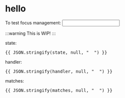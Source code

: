 <script setup>
import { useKBarState, useKBarHandler, useKBarMatches } from "../src";

const state = useKBarState();
const handler = useKBarHandler();
const matches = useKBarMatches();
</script>

# hello

<label for="focus-test">To test focus management: </label><input name="focus-test" />

:::warning
This is WIP!
:::

state:

<pre>
{{ JSON.stringify(state, null, "  ") }}
</pre>

handler:

<pre>
{{ JSON.stringify(handler, null, "  ") }}
</pre>

matches:

<pre>
{{ JSON.stringify(matches, null, "  ") }}
</pre>

